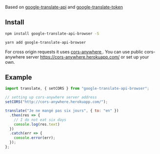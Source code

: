 Based on [google-translate-api](https://github.com/matheuss/google-translate-api) and [google-translate-token](https://github.com/matheuss/google-translate-token)

## Install

```bash
npm install google-translate-api-browser -S
```

```bash
yarn add google-translate-api-browser
```

For cross origin requests it uses [cors-anywhere
](https://github.com/Rob--W/cors-anywhere). You can use public cors-anywhere server https://cors-anywhere.herokuapp.com/ or set up your own.

## Example

```javascript
import translate, { setCORS } from "google-translate-api-browser";

// setting up cors-anywhere server address
setCORS("http://cors-anywhere.herokuapp.com/");

translate("Je ne mangé pas six jours", { to: "en" })
  .then(res => {
    // I do not eat six days
    console.log(res.text)
  })
  .catch(err => {
    console.error(err);
  });
};

```
